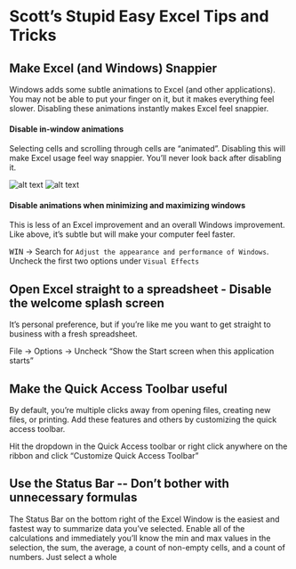 # Scott’s Stupid Easy Excel Tips and Tricks

## Make Excel (and Windows) Snappier
Windows adds some subtle animations to Excel (and other applications). You may not be able to put your finger on it, but it makes everything feel slower. Disabling these animations instantly makes Excel feel snappier. 

#### Disable in-window animations
Selecting cells and scrolling through cells are “animated”. Disabling this will make Excel usage feel way snappier. You’ll never look back after disabling it.

![alt text](https://github.com/ScottSchaen/images/scroll_before.png "Scrolling with animations turned on")
![alt text](https://github.com/ScottSchaen/images/scroll_after.png "Scrolling with animations turned off")

#### Disable animations when minimizing and maximizing windows
This is less of an Excel improvement and an overall Windows improvement. Like above, it’s subtle but will make your computer feel faster.

<kbd>WIN</kbd> → Search for `Adjust the appearance and performance of Windows`. Uncheck the first two options under `Visual Effects`

## Open Excel straight to a spreadsheet - Disable the welcome splash screen
It’s personal preference, but if you’re like me you want to get straight to business with a fresh spreadsheet.

File → Options → Uncheck “Show the Start screen when this application starts”

## Make the Quick Access Toolbar useful
By default, you’re multiple clicks away from opening files, creating new files, or printing. Add these features and others by customizing the quick access toolbar.

Hit the dropdown in the Quick Access toolbar or right click anywhere on the ribbon and click “Customize Quick Access Toolbar”

## Use the Status Bar -- Don’t bother with unnecessary formulas
The Status Bar on the bottom right of the Excel Window is the easiest and fastest way to summarize data you’ve selected. Enable all of the calculations and immediately you’ll know the min and max values in the selection, the sum, the average, a count of non-empty cells, and a count of numbers. Just select a whole 
